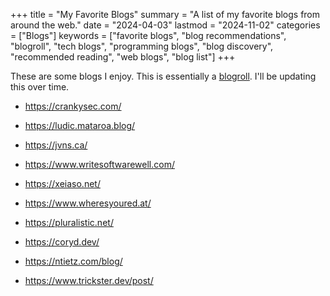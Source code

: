 +++
title = "My Favorite Blogs"
summary = "A list of my favorite blogs from around the web."
date = "2024-04-03"
lastmod = "2024-11-02"
categories = ["Blogs"]
keywords = ["favorite blogs", "blog recommendations", "blogroll", "tech blogs", "programming blogs", "blog discovery", "recommended reading", "web blogs", "blog list"]
+++

These are some blogs I enjoy. This is essentially a [blogroll](https://indieweb.org/blogroll). I'll be updating this over time.

- https://crankysec.com/

- https://ludic.mataroa.blog/

- https://jvns.ca/

- https://www.writesoftwarewell.com/

- https://xeiaso.net/

- https://www.wheresyoured.at/

- https://pluralistic.net/

- https://coryd.dev/

- https://ntietz.com/blog/

- https://www.trickster.dev/post/
